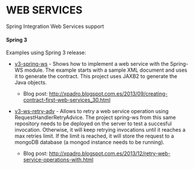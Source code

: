 # WEB SERVICES
Spring Integration Web Services support
#### Spring 3
Examples using Spring 3 release:

* [v3-spring-ws] - Shows how to implement a web service with the Spring-WS module. The example starts with a sample XML document and uses it to generate the contract. This project uses JAXB2 to generate the Java objects.
  * Blog post: http://xpadro.blogspot.com.es/2013/09/creating-contract-first-web-services_30.html

* [v3-ws-retry-adv] - Allows to retry a web service operation using RequestHandlerRetryAdvice. The project spring-ws from this same repository needs to be deployed on the server to test a succesful invocation. Otherwise, it will keep retrying invocations until it reaches a max retries limit. If the limit is reached, it will store the request to a mongoDB database (a mongod instance needs to be running).
  * Blog post: http://xpadro.blogspot.com.es/2013/12/retry-web-service-operations-with.html


   [v3-spring-ws]: https://github.com/xpadro/spring-integration/tree/master/webservices/v3-spring-ws
   [v3-ws-retry-adv]: https://github.com/xpadro/spring-integration/tree/master/webservices/v3-ws-retry-adv

